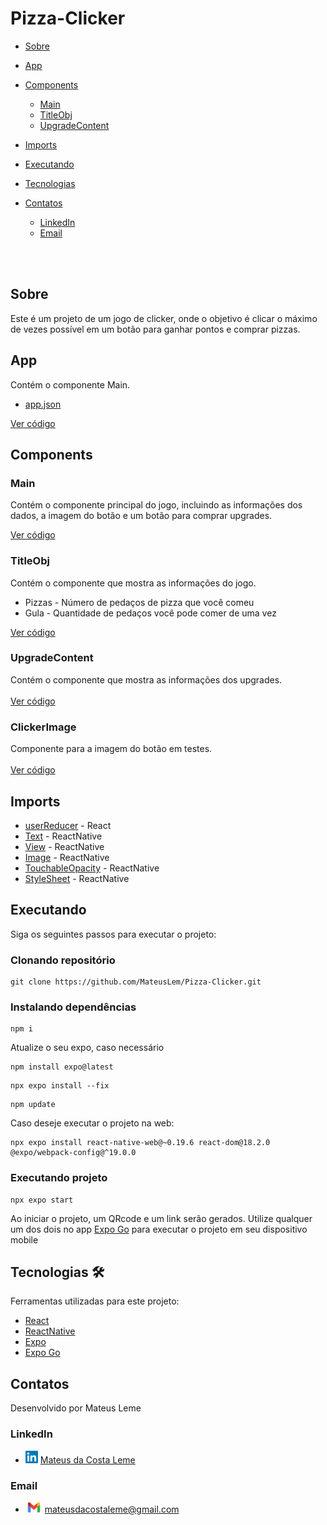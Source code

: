 # Pizza-Clicker

* [Sobre](#Sobre)

* [App](#Versões)

* [Components](#Components)
    * [Main](#Main)
    * [TitleObj](#TitleObj)
    * [UpgradeContent](#UpgradeContent)

* [Imports](#Imports)

* [Executando](#Executando)

* [Tecnologias](#Tecnologias)

* [Contatos](#Contatos)
    * [LinkedIn](#LinkedIn)
    * [Email](#Email)

<br><br>

## Sobre
Este é um projeto de um jogo de clicker, onde o objetivo é clicar o máximo de vezes possível em um botão para ganhar pontos e comprar pizzas.

## App
Contém o componente Main.<br>

- <a href="pizza-clicker\app.json">app.json</a>

<a href="pizza-clicker\App.js">Ver código</a>


## Components
### Main
Contém o componente principal do jogo, incluindo as informações dos dados, a imagem do botão e um botão para comprar upgrades.<br>

<a href="pizza-clicker\components\Main.js">Ver código</a>

### TitleObj
Contém o componente que mostra as informações do jogo.

- Pizzas - Número de pedaços de pizza que você comeu
- Gula - Quantidade de pedaços você pode comer de uma vez

<a href="pizza-clicker\components\TitleObj.js">Ver código</a>

### UpgradeContent
Contém o componente que mostra as informações dos upgrades.<br><br>
<a href="pizza-clicker\components\UpgradeContent.js">Ver código</a>

### ClickerImage
Componente para a imagem do botão em testes.<br><br>
<a href="pizza-clicker\components\ClickerImage.js">Ver código</a>

## Imports

- [userReducer](https://react.dev/reference/react/useReducer) - React
- [Text](https://reactnative.dev/docs/text) - ReactNative
- [View](https://reactnative.dev/docs/view) - ReactNative
- [Image](https://reactnative.dev/docs/image) - ReactNative
- [TouchableOpacity](https://reactnative.dev/docs/touchableopacity) - ReactNative
- [StyleSheet](https://reactnative.dev/docs/stylesheet) - ReactNative

## Executando
Siga os seguintes passos para executar o projeto:

### Clonando repositório
```
git clone https://github.com/MateusLem/Pizza-Clicker.git
```
### Instalando dependências
```
npm i
```

Atualize o seu expo, caso necessário

```
npm install expo@latest
```
```
npx expo install --fix
```
```
npm update
```

Caso deseje executar o projeto na web:
```
npx expo install react-native-web@~0.19.6 react-dom@18.2.0 @expo/webpack-config@^19.0.0
```

### Executando projeto
```
npx expo start
```

Ao iniciar o projeto, um QRcode e um link serão gerados.
Utilize qualquer um dos dois no app [Expo Go](https://expo.dev/client?utm_source=google&utm_medium=cpc&utm_content=performancemax&gclid=CjwKCAjwyNSoBhA9EiwA5aYlb02f86q0jKJ0cvHirJeDzpXetdteDIZr_Hwd8BqIC1DsMT9xAbkejxoC3ssQAvD_BwE) para executar o projeto em seu dispositivo mobile

## Tecnologias 🛠️
Ferramentas utilizadas para este projeto:
- [React](https://react.dev)
- [ReactNative](https://reactnative.dev)
- [Expo](https://www.expo.dev)
- [Expo Go](https://expo.dev/client?utm_source=google&utm_medium=cpc&utm_content=performancemax&gclid=CjwKCAjwyNSoBhA9EiwA5aYlb02f86q0jKJ0cvHirJeDzpXetdteDIZr_Hwd8BqIC1DsMT9xAbkejxoC3ssQAvD_BwE)

## Contatos
Desenvolvido por Mateus Leme

### LinkedIn
* <img alt="LinkedIn" title="linkedIn" src="./icons/contact/linkedin.png" width="20vw" height="20vh"> <a href="https://www.linkedin.com/in/mateus-da-costa-leme-35a5ab235/">Mateus da Costa Leme</a>

### Email
* <img alt="Gmail" title="gmail" src="./icons/contact/gmail.png" width="27vw" height="17vh"> mateusdacostaleme@gmail.com
